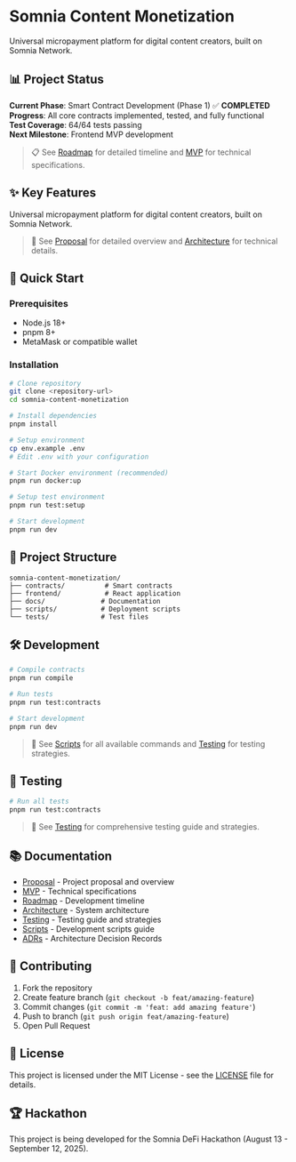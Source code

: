 # Somnia Content Monetization

Universal micropayment platform for digital content creators, built on Somnia Network.

## 📊 Project Status

**Current Phase**: Smart Contract Development (Phase 1) ✅ **COMPLETED**  
**Progress**: All core contracts implemented, tested, and fully functional  
**Test Coverage**: 64/64 tests passing  
**Next Milestone**: Frontend MVP development

> 📋 See [Roadmap](./docs/roadmap.md) for detailed timeline and [MVP](./docs/mvp.md) for technical specifications.

## ✨ Key Features

Universal micropayment platform for digital content creators, built on Somnia Network.

> 📖 See [Proposal](./docs/proposal.md) for detailed overview and [Architecture](./docs/architecture.md) for technical details.

## 🚀 Quick Start

### Prerequisites
- Node.js 18+
- pnpm 8+
- MetaMask or compatible wallet

### Installation

```bash
# Clone repository
git clone <repository-url>
cd somnia-content-monetization

# Install dependencies
pnpm install

# Setup environment
cp env.example .env
# Edit .env with your configuration

# Start Docker environment (recommended)
pnpm run docker:up

# Setup test environment
pnpm run test:setup

# Start development
pnpm run dev
```

## 📁 Project Structure

```
somnia-content-monetization/
├── contracts/          # Smart contracts
├── frontend/           # React application
├── docs/              # Documentation
├── scripts/           # Deployment scripts
└── tests/             # Test files
```

## 🛠️ Development

```bash
# Compile contracts
pnpm run compile

# Run tests
pnpm run test:contracts

# Start development
pnpm run dev
```

> 🔧 See [Scripts](./docs/scripts.md) for all available commands and [Testing](./docs/testing.md) for testing strategies.

## 🧪 Testing

```bash
# Run all tests
pnpm run test:contracts
```

> 🧪 See [Testing](./docs/testing.md) for comprehensive testing guide and strategies.

## 📚 Documentation

- [Proposal](./docs/proposal.md) - Project proposal and overview
- [MVP](./docs/mvp.md) - Technical specifications
- [Roadmap](./docs/roadmap.md) - Development timeline
- [Architecture](./docs/architecture.md) - System architecture
- [Testing](./docs/testing.md) - Testing guide and strategies
- [Scripts](./docs/scripts.md) - Development scripts guide
- [ADRs](./docs/adr/README.md) - Architecture Decision Records

## 🤝 Contributing

1. Fork the repository
2. Create feature branch (`git checkout -b feat/amazing-feature`)
3. Commit changes (`git commit -m 'feat: add amazing feature'`)
4. Push to branch (`git push origin feat/amazing-feature`)
5. Open Pull Request

## 📄 License

This project is licensed under the MIT License - see the [LICENSE](LICENSE) file for details.

## 🏆 Hackathon

This project is being developed for the Somnia DeFi Hackathon (August 13 - September 12, 2025).
